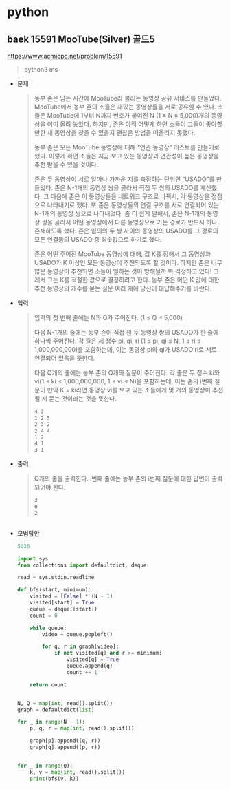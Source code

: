 # python

## baek 15591 MooTube(Silver) 골드5

https://www.acmicpc.net/problem/15591

> python3 ms
>



* 문제

  > 농부 존은 남는 시간에 MooTube라 불리는 동영상 공유 서비스를 만들었다. MooTube에서 농부 존의 소들은 재밌는 동영상들을 서로 공유할 수 있다. 소들은 MooTube에 1부터 N까지 번호가 붙여진 N (1 ≤ N ≤ 5,000)개의 동영상을 이미 올려 놓았다. 하지만, 존은 아직 어떻게 하면 소들이 그들이 좋아할 만한 새 동영상을 찾을 수 있을지 괜찮은 방법을 떠올리지 못했다.
  >
  > 농부 존은 모든 MooTube 동영상에 대해 “연관 동영상” 리스트를 만들기로 했다. 이렇게 하면 소들은 지금 보고 있는 동영상과 연관성이 높은 동영상을 추천 받을 수 있을 것이다.
  >
  > 존은 두 동영상이 서로 얼마나 가까운 지를 측정하는 단위인 “USADO”를 만들었다. 존은 N-1개의 동영상 쌍을 골라서 직접 두 쌍의 USADO를 계산했다. 그 다음에 존은 이 동영상들을 네트워크 구조로 바꿔서, 각 동영상을 정점으로 나타내기로 했다. 또 존은 동영상들의 연결 구조를 서로 연결되어 있는 N-1개의 동영상 쌍으로 나타내었다. 좀 더 쉽게 말해서, 존은 N-1개의 동영상 쌍을 골라서 어떤 동영상에서 다른 동영상으로 가는 경로가 반드시 하나 존재하도록 했다. 존은 임의의 두 쌍 사이의 동영상의 USADO를 그 경로의 모든 연결들의 USADO 중 최솟값으로 하기로 했다.
  >
  > 존은 어떤 주어진 MooTube 동영상에 대해, 값 K를 정해서 그 동영상과 USADO가 K 이상인 모든 동영상이 추천되도록 할 것이다. 하지만 존은 너무 많은 동영상이 추천되면 소들이 일하는 것이 방해될까 봐 걱정하고 있다! 그래서 그는 K를 적절한 값으로 결정하려고 한다. 농부 존은 어떤 K 값에 대한 추천 동영상의 개수를 묻는 질문 여러 개에 당신이 대답해주기를 바란다.

* 입력

  > 입력의 첫 번째 줄에는 N과 Q가 주어진다. (1 ≤ Q ≤ 5,000)
  >
  > 다음 N-1개의 줄에는 농부 존이 직접 잰 두 동영상 쌍의 USADO가 한 줄에 하나씩 주어진다. 각 줄은 세 정수 pi, qi, ri (1 ≤ pi, qi ≤ N, 1 ≤ ri ≤ 1,000,000,000)를 포함하는데, 이는 동영상 pi와 qi가 USADO ri로 서로 연결되어 있음을 뜻한다.
  >
  > 다음 Q개의 줄에는 농부 존의 Q개의 질문이 주어진다. 각 줄은 두 정수 ki와 vi(1 ≤ ki ≤ 1,000,000,000, 1 ≤ vi ≤ N)을 포함하는데, 이는 존의 i번째 질문이 만약 K = ki라면 동영상 vi를 보고 있는 소들에게 몇 개의 동영상이 추천될 지 묻는 것이라는 것을 뜻한다.
  >
  > ```bash
  > 4 3
  > 1 2 3
  > 2 3 2
  > 2 4 4
  > 1 2
  > 4 1
  > 3 1
  > ```
  >
  
* 출력

  > Q개의 줄을 출력한다. i번째 줄에는 농부 존의 i번째 질문에 대한 답변이 출력되어야 한다.
  >
  > ```bash
  > 3
  > 0
  > 2
  > ```



```python

```

> 



* 모범답안

  ```python
  5036
  
  import sys
  from collections import defaultdict, deque
  
  read = sys.stdin.readline
  
  def bfs(start, minimum):
      visited = [False] * (N + 1)
      visited[start] = True
      queue = deque([start])
      count = 0
  
      while queue:
          video = queue.popleft()
  
          for q, r in graph[video]:
              if not visited[q] and r >= minimum:
                  visited[q] = True
                  queue.append(q)
                  count += 1
  
      return count
  
  
  N, Q = map(int, read().split())
  graph = defaultdict(list)
  
  for _ in range(N - 1):
      p, q, r = map(int, read().split())
  
      graph[p].append((q, r))
      graph[q].append((p, r))
  
  
  for _ in range(Q):
      k, v = map(int, read().split())
      print(bfs(v, k))
  ```

  > 

